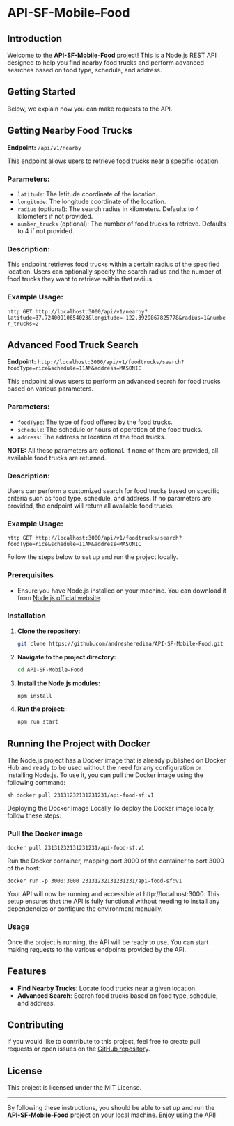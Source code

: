 # API-SF-Mobile-Food

## Introduction

Welcome to the **API-SF-Mobile-Food** project! This is a Node.js REST API designed to help you find nearby food trucks and perform advanced searches based on food type, schedule, and address.

## Getting Started

Below, we explain how you can make requests to the API.

## Getting Nearby Food Trucks

**Endpoint:** `/api/v1/nearby`

This endpoint allows users to retrieve food trucks near a specific location.

### Parameters:

- `latitude`: The latitude coordinate of the location.
- `longitude`: The longitude coordinate of the location.
- `radius` (optional): The search radius in kilometers. Defaults to 4 kilometers if not provided.
- `number_trucks` (optional): The number of food trucks to retrieve. Defaults to 4 if not provided.

### Description:

This endpoint retrieves food trucks within a certain radius of the specified location. Users can optionally specify the search radius and the number of food trucks they want to retrieve within that radius.

### Example Usage:

`http
GET http://localhost:3000/api/v1/nearby?latitude=37.72400910654023&longitude=-122.3929867825778&radius=1&number_trucks=2`


## Advanced Food Truck Search

**Endpoint:** `http://localhost:3000/api/v1/foodtrucks/search?foodType=rice&schedule=11AM&address=MASONIC`

This endpoint allows users to perform an advanced search for food trucks based on various parameters.

### Parameters:

- `foodType`: The type of food offered by the food trucks.
- `schedule`: The schedule or hours of operation of the food trucks.
- `address`: The address or location of the food trucks.

**NOTE:** All these parameters are optional. If none of them are provided, all available food trucks are returned.

### Description:
Users can perform a customized search for food trucks based on specific criteria such as food type, schedule, and address. If no parameters are provided, the endpoint will return all available food trucks.

### Example Usage:
`http
GET http://localhost:3000/api/v1/foodtrucks/search?foodType=rice&schedule=11AM&address=MASONIC`

Follow the steps below to set up and run the project locally.

### Prerequisites

- Ensure you have Node.js installed on your machine. You can download it from [Node.js official website](https://nodejs.org/).

### Installation

1. **Clone the repository:**
    ```sh
    git clone https://github.com/andresherediaa/API-SF-Mobile-Food.git
    ```

2. **Navigate to the project directory:**
    ```sh
    cd API-SF-Mobile-Food
    ```

3. **Install the Node.js modules:**
    ```sh
    npm install
    ```

4. **Run the project:**
    ```sh
    npm run start
    ```

## Running the Project with Docker

The Node.js project has a Docker image that is already published on Docker Hub and ready to be used without the need for any configuration or installing Node.js. To use it, you can pull the Docker image using the following command:

`sh
docker pull 23131232131231231/api-food-sf:v1`

Deploying the Docker Image Locally
To deploy the Docker image locally, follow these steps:

### Pull the Docker image
`docker pull 23131232131231231/api-food-sf:v1`

Run the Docker container, mapping port 3000 of the container to port 3000 of the host:

`docker run -p 3000:3000 23131232131231231/api-food-sf:v1`

Your API will now be running and accessible at http://localhost:3000. This setup ensures that the API is fully functional without needing to install any dependencies or configure the environment manually.


### Usage

Once the project is running, the API will be ready to use. You can start making requests to the various endpoints provided by the API.

## Features

- **Find Nearby Trucks**: Locate food trucks near a given location.
- **Advanced Search**: Search food trucks based on food type, schedule, and address.

## Contributing

If you would like to contribute to this project, feel free to create pull requests or open issues on the [GitHub repository](https://github.com/andresherediaa/API-SF-Mobile-Food).

## License

This project is licensed under the MIT License.

---

By following these instructions, you should be able to set up and run the **API-SF-Mobile-Food** project on your local machine. Enjoy using the API!
